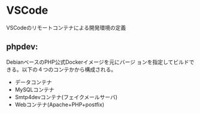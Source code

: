VSCode
==========

VSCodeのリモートコンテナによる開発環境の定義

phpdev:
----------
DebianベースのPHP公式Dockerイメージを元にバージ
ョンを指定してビルドできる。以下の４つのコンテかから構成される。

- データコンテナ
- MySQLコンテナ
- Smtp4devコンテナ(フェイクメールサーバ)
- Webコンテナ(Apache+PHP+postfix)

